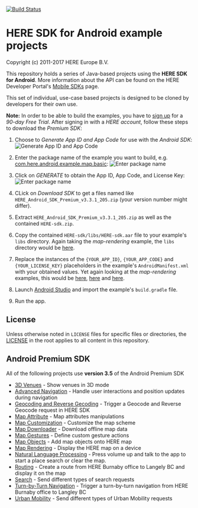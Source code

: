 [![Build Status](https://travis-ci.org/heremaps/here-android-sdk-examples.svg?branch=master)](https://travis-ci.org/heremaps/here-android-sdk-examples)

# HERE SDK for Android example projects

Copyright (c) 2011-2017 HERE Europe B.V.

This repository holds a series of Java-based projects using the **HERE SDK for Android**. More information about the API can be found on the HERE Developer Portal's [Mobile SDKs](https://developer.here.com/develop/mobile-sdks) page.

This set of individual, use-case based projects is designed to be cloned by developers for their own use.

**Note:** In order to be able to build the examples, you have to [sign up](https://developer.here.com/develop/mobile-sdks?create=Evaluation&keepState=true&step=account) for a *90-day Free Trial*. After signing in with a *HERE account*, follow these steps to download the *Premium SDK*:

1. Choose to *Generate App ID and App Code* for use with the *Android SDK*:
![Generate App ID and App Code](/.screenshots/Premium%20SDK%20-%20Generate%20App%20ID%20and%20App%20Code.png?raw=true)

2. Enter the package name of the example you want to build, e.g. [com.here.android.example.map.basic](https://github.com/heremaps/here-android-sdk-examples/blob/master/map-rendering/app/src/main/AndroidManifest.xml#L3):
![Enter package name](/.screenshots/Premium%20SDK%20-%20Enter%20package%20name.png?raw=true)

3. Click on *GENERATE* to obtain the App ID, App Code, and License Key:
![Enter package name](/.screenshots/Premium%20SDK%20-%20Generated%20license.png?raw=true)

4. CLick on *Download SDK* to get a files named like `HERE_Android_SDK_Premium_v3.3.1_205.zip` (your version number might differ).

5. Extract `HERE_Android_SDK_Premium_v3.3.1_205.zip` as well as the contained `HERE-sdk.zip`.

6. Copy the contained `HERE-sdk/libs/HERE-sdk.aar` file to your example's `libs` directory. Again taking the *map-rendering* example, the `libs` directory would be [here](https://github.com/heremaps/here-android-sdk-examples/tree/master/map-rendering/app/libs).

7. Replace the instances of the `{YOUR_APP_ID}`, `{YOUR_APP_CODE}` and `{YOUR_LICENSE_KEY}` placeholders in the example's `AndroidManifest.xml` with your obtained values. Yet again looking at the *map-rendering* examples, this would be [here](https://github.com/heremaps/here-android-sdk-examples/blob/master/map-rendering/app/src/main/AndroidManifest.xml#L29), [here](https://github.com/heremaps/here-android-sdk-examples/blob/master/map-rendering/app/src/main/AndroidManifest.xml#L32) and [here](https://github.com/heremaps/here-android-sdk-examples/blob/master/map-rendering/app/src/main/AndroidManifest.xml#L35).

8. Launch [Android Studio](https://developer.android.com/studio/) and import the example's `build.gradle` file.

9. Run the app.

## License

Unless otherwise noted in `LICENSE` files for specific files or directories, the [LICENSE](LICENSE) in the root applies to all content in this repository.

## Android Premium SDK

All of the following projects use **version 3.5** of the Android Premium SDK

* [3D Venues](3d-venues-and-indoor-routing) - Show venues in 3D mode
* [Advanced Navigation](advanced-navigation) - Handle user interactions and position updates during navigation
* [Geocoding and Reverse Gecoding](geocoder-and-reverse-geocoder) - Trigger a Geocode and Reverse Geocode request in HERE SDK
* [Map Attribute](map-attribute) - Map attributes manipulations
* [Map Customization](map-customization) - Customize the map scheme
* [Map Downloader](map-downloader) - Download offline map data
* [Map Gestures](map-gestures) - Define custom gesture actions
* [Map Objects](map-objects) - Add map objects onto HERE map
* [Map Rendering](map-rendering) - Display the HERE map on a device
* [Natural Language Processing](nlp) - Press volume up and talk to the app to start a place search or clear the map.
* [Routing](routing) - Create a route from HERE Burnaby office to Langely BC and display it on the map
* [Search](search) - Send different types of search requests
* [Turn-by-Turn Navigation](turn-by-turn-navigation) - Trigger a turn-by-turn navigation from HERE Burnaby office to Langley BC
* [Urban Mobility](urban-mobility) - Send different types of Urban Mobility requests

